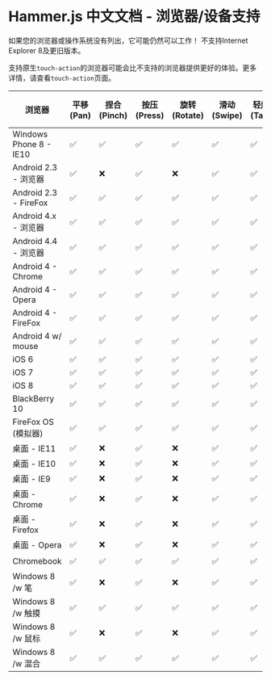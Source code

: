 # Hammer.js 中文文档 - 浏览器/设备支持

如果您的浏览器或操作系统没有列出，它可能仍然可以工作！
不支持Internet Explorer 8及更旧版本。

支持原生`touch-action`的浏览器可能会比不支持的浏览器提供更好的体验。更多详情，请查看`touch-action`页面。

| 浏览器                 | 平移(Pan) | 捏合(Pinch) | 按压(Press) | 旋转(Rotate) | 滑动(Swipe) | 轻触(Tap) | 多用户(Multi-user) | touch-action |
| ---------------------- | --------- | ----------- | ----------- | ------------ | ----------- | --------- | ------------------ | ------------ |
| Windows Phone 8 - IE10 | ✅        | ✅          | ✅          | ✅           | ✅          | ✅        | ✅                 | ✅           |
| Android 2.3 - 浏览器   | ✅        | ❌          | ✅          | ❌           | ✅          | ✅        | ❌                 | ❌           |
| Android 2.3 - FireFox  | ✅        | ✅          | ✅          | ✅           | ✅          | ✅        | ✅                 | ✅           |
| Android 4.x - 浏览器   | ✅        | ✅          | ✅          | ✅           | ✅          | ✅        | ✅                 | ✅           |
| Android 4.4 - 浏览器   | ✅        | ✅          | ✅          | ✅           | ✅          | ✅        | ✅                 | ✅           |
| Android 4 - Chrome     | ✅        | ✅          | ✅          | ✅           | ✅          | ✅        | ✅                 | ✅           |
| Android 4 - Opera      | ✅        | ✅          | ✅          | ✅           | ✅          | ✅        | ✅                 | ❓           |
| Android 4 - FireFox    | ✅        | ✅          | ✅          | ✅           | ✅          | ✅        | ✅                 | ✅           |
| Android 4 w/ mouse     | ✅        | ✅          | ✅          | ✅           | ✅          | ✅        | ✅                 | ➖           |
| iOS 6                  | ✅        | ✅          | ✅          | ✅           | ✅          | ✅        | ✅                 | ❌           |
| iOS 7                  | ✅        | ✅          | ✅          | ✅           | ✅          | ✅        | ✅                 | ✅           |
| iOS 8                  | ✅        | ✅          | ✅          | ✅           | ✅          | ✅        | ✅                 | ✅           |
| BlackBerry 10          | ✅        | ✅          | ✅          | ✅           | ✅          | ✅        | ❓                 | ❓           |
| FireFox OS (模拟器)    | ✅        | ✅          | ✅          | ✅           | ✅          | ✅        | ❓                 | ❓           |
| 桌面 - IE11            | ✅        | ❌          | ✅          | ❌           | ✅          | ✅        | ❌                 | ✅           |
| 桌面 - IE10            | ✅        | ❌          | ✅          | ❌           | ✅          | ✅        | ❌                 | ✅           |
| 桌面 - IE9             | ✅        | ❌          | ✅          | ❌           | ✅          | ✅        | ❌                 | ❌           |
| 桌面 - Chrome          | ✅        | ❌          | ✅          | ❌           | ✅          | ✅        | ❌                 | ✅           |
| 桌面 - Firefox         | ✅        | ❌          | ✅          | ❌           | ✅          | ✅        | ❌                 | ❌           |
| 桌面 - Opera           | ✅        | ❌          | ✅          | ❌           | ✅          | ✅        | ❌                 | ❓           |
| Chromebook             | ✅        | ✅          | ✅          | ✅           | ✅          | ✅        | ✅                 | ❓           |
| Windows 8 /w 笔        | ✅        | ❌          | ✅          | ❌           | ✅          | ✅        | ✅                 | ➖           |
| Windows 8 /w 触摸      | ✅        | ✅          | ✅          | ✅           | ✅          | ✅        | ✅                 | ➖           |
| Windows 8 /w 鼠标      | ✅        | ❌          | ✅          | ❌           | ✅          | ✅        | ✅                 | ➖           |
| Windows 8 /w 混合      | ✅        | ✅          | ✅          | ✅           | ✅          | ✅        | ✅                 | ➖           |
